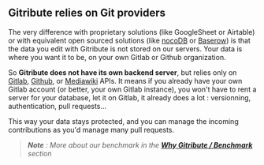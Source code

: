
## Gitribute relies on Git providers

The very difference with proprietary solutions (like GoogleSheet or Airtable) or with equivalent open sourced solutions (like [nocoDB](https://www.nocodb.com/) or [Baserow](https://baserow.io/)) is that the data you edit with Gitribute is not stored on our servers. Your data is where you want it to be, on your own Gitlab or Github organization.

So **Gitribute does not have its own backend server**, but relies only on [Gitlab](https://gitlab.com/), [Github](https://github.com/), or [Mediawiki](https://www.mediawiki.org/wiki/MediaWiki) APIs. It means if you already have your own Gitlab account (or better, your own Gitlab instance), you won't have to rent a server for your database, let it on Gitlab, it already does a lot : versionning, authentication, pull requests...

This way your data stays protected, and you can manage the incoming contributions as you'd manage many pull requests.

> _**Note** : More about our benchmark in the **[Why Gitribute / Benchmark](/benchmark)** section_

